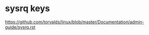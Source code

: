 sysrq keys
==========

<https://github.com/torvalds/linux/blob/master/Documentation/admin-guide/sysrq.rst>